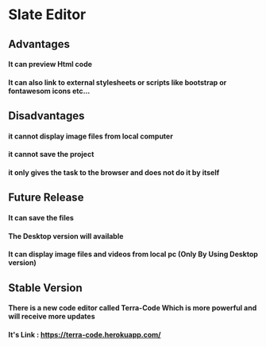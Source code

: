 # Slate Editor


## Advantages

  #### It can preview Html code
  #### It can also link to external stylesheets or scripts like bootstrap or fontawesom icons etc...
  
## Disadvantages
  #### it cannot display image files from local computer
  #### it cannot save the project
  #### it only gives the task to the browser and does not do it by itself
  
## Future Release
  
   #### It can save the files
   #### The Desktop version will available
   #### It can display image files and videos from local pc (Only By Using Desktop version)

## Stable Version
   
   #### There is a new code editor called Terra-Code Which is more powerful and will receive more updates
   #### It's Link : https://terra-code.herokuapp.com/
